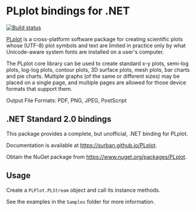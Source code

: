 # PLplot bindings for .NET
[![Build status](https://ci.appveyor.com/api/projects/status/byma2lmdgl54m3h9?svg=true)](https://ci.appveyor.com/project/surban/plplotnet)

[PLplot](http://plplot.sourceforge.net/)  is a cross-platform software package for creating scientific plots whose (UTF-8) plot symbols and text are limited in practice only by what Unicode-aware system fonts are installed on a user's computer.

The PLplot core library can be used to create standard x-y plots, semi-log plots, log-log plots, contour plots, 3D surface plots, mesh plots, bar charts and pie charts. Multiple graphs (of the same or different sizes) may be placed on a single page, and multiple pages are allowed for those device formats that support them.

Output File Formats: PDF, PNG, JPEG, PostScript

## .NET Standard 2.0 bindings

This package provides a complete, but unofficial, .NET binding for PLplot.

Documentation is available at <https://surban.github.io/PLplot>.

Obtain the NuGet package from <https://www.nuget.org/packages/PLplot>.

## Usage

Create a `PLPlot.PLStream` object and call its instance methods.

See the examples in the `Samples` folder for more information.
